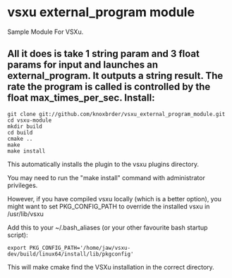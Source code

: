vsxu external_program module
==================

Sample Module For VSXu.

All it does is take 1 string param and 3 float params for input and launches an external_program.
It outputs a string result.
The rate the program is called is controlled by the float max_times_per_sec.
Install:
---

    git clone git://github.com/knoxbrder/vsxu_external_program_module.git
    cd vsxu-module
    mkdir build
    cd build
    cmake ..
    make
    make install

This automatically installs the plugin to the vsxu plugins directory.

You may need to run the "make install" command with administrator privileges.

However, if you have compiled vsxu locally (which is a better option), 
you might want to set PKG_CONFIG_PATH to override the installed vsxu in
/usr/lib/vsxu

Add this to your ~/.bash_aliases (or your other favourite bash startup script):

    export PKG_CONFIG_PATH='/home/jaw/vsxu-dev/build/linux64/install/lib/pkgconfig'

This will make cmake find the VSXu installation in the correct directory.
